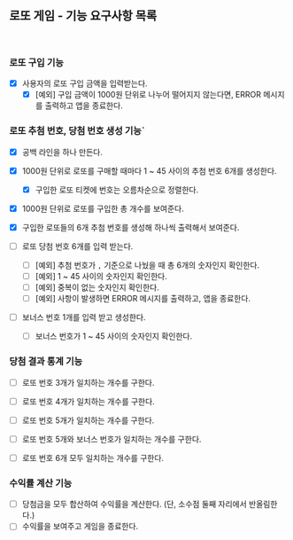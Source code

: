 ## 로또 게임 - 기능 요구사항 목록

<br>

### 로또 구입 기능

- [x] 사용자의 로또 구입 금액을 입력받는다.
  - [x] [예외] 구입 금액이 1000원 단위로 나누어 떨어지지 않는다면, ERROR 메시지를 출력하고 앱을 종료한다.

### 로또 추첨 번호, 당첨 번호 생성 기능`

- [x] 공백 라인을 하나 만든다.
- [x] 1000원 단위로 로또를 구매할 때마다 1 ~ 45 사이의 추첨 번호 6개를 생성한다.
  - [x] 구입한 로또 티켓에 번호는 오름차순으로 정렬한다.
- [x] 1000원 단위로 로또를 구입한 총 개수를 보여준다.
- [x] 구입한 로또들의 6개 추첨 번호를 생성해 하나씩 출력해서 보여준다.

- [ ] 로또 당첨 번호 6개를 입력 받는다.
  - [ ] [예외] 추첨 번호가 `,` 기준으로 나눴을 때 총 6개의 숫자인지 확인한다.
  - [ ] [예외] 1 ~ 45 사이의 숫자인지 확인한다.
  - [ ] [예외] 중복이 없는 숫자인지 확인한다.
  - [ ] [예외] 사항이 발생하면 ERROR 메시지를 출력하고, 앱을 종료한다.
- [ ] 보너스 번호 1개를 입력 받고 생성한다.
  - [ ] 보너스 번호가 1 ~ 45 사이의 숫자인지 확인한다.

### 당첨 결과 통계 기능

- [ ] 로또 번호 3개가 일치하는 개수를 구한다.
- [ ] 로또 번호 4개가 일치하는 개수를 구한다.
- [ ] 로또 번호 5개가 일치하는 개수를 구한다.

- [ ] 로또 번호 5개와 보너스 번호가 일치하는 개수를 구한다.
- [ ] 로또 번호 6개 모두 일치하는 개수를 구한다.

### 수익률 계산 기능

- [ ] 당첨금을 모두 합산하여 수익률을 계산한다. (단, 소수점 둘째 자리에서 반올림한다.)
- [ ] 수익률을 보여주고 게임을 종료한다.

